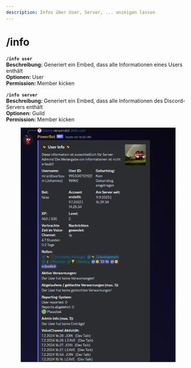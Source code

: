 ```yaml
---
description: Infos über User, Server, ... anzeigen lassen
---
```


# /info

**`/info user`**\
**Beschreibung:** Generiert ein Embed, dass alle Informationen eines Users enthält\
**Optionen:** User\
**Permission:** Member kicken

**`/info server`**\
**Beschreibung:** Generiert ein Embed, dass alle Informationen des Discord-Servers enthält\
**Optionen:** Guild\
**Permission:** Member kicken

<div align="left">

<figure><img src="../../.gitbook/assets/image (23).png" alt=""><figcaption></figcaption></figure>

</div>
